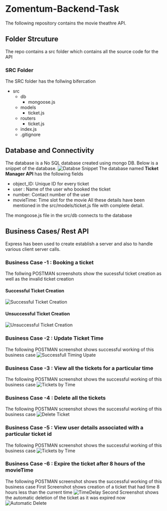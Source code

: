 # Zomentum-Backend-Task
The following repository contains the movie theathre API. 

## Folder Strcuture
The repo contains a src folder which contains all the source code for the API
  ### SRC Folder
  
  The SRC folder has the follwing bifercation 
  * src
    * db
      * mongoose.js
    * models
      * ticket.js
    * routers
      * ticket.js
    * index.js
    * .gitignore
    
   
## Database and Connectivity

The database is a No SQL database created using mongo DB. 
Below is a snippet of the database. 
![Databse Snippet](/images/Database.png)
The database named **Ticket Manager API** has the following fields
* object_ID: Unique ID for every ticket
* user : Name of the user who booked the ticket 
* number: Contact number of the user
* movieTime: Time slot for the movie
All these details have been mentioned in the src/models/ticket.js file with complete detail.

The mongoose.js file in the src/db connects to the database


## Business Cases/ Rest API 

Express has been used to create establish a server and also to handle various client server calls.

### Business Case -1 : Booking a ticket 
The follwing POSTMAN screenshots show the sucessful ticket creation as well as the invalid ticket creation

#### Successful Ticket Creation 
![Successful Ticket Creation](/images/validTicket.png)


#### Unsuccessful Ticket Creation 
![Unsuccessful Ticket Creation](/images/invalidTicket.png)


### Business Case -2 : Update Ticket Time 
The following POSTMAN screenshot shows successful working of this business case
![Successfull Timing Upate](/images/updateTime.png)

### Business Case -3 : View all the tickets for a particular time 
The following POSTMAN screenshot shows the successful working of this business case 
![Tickets by Time](/images/getTicketsByTime.png)


### Business Case -4 : Delete all the tickets 
The following POSTMAN screenshot shows the successful working of this business case 
![Delete Ticket](/images/deleteTicket.png)


### Business Case -5 : View user details associated with a particular ticket id 
The following POSTMAN screenshot shows the successful working of this business case 
![Tickets by Time](/images/userDetail.png)


### Business Case -6 : Expire the ticket after 8 hours of the movieTime 
The following POSTMAN screenshot shows the successful working of this business case 
First Screenshot shows creation of a ticket that had time 8 hours less than the current time
![TimeDelay](/images/deleteTicket.png)
Second Screenshot shows the automatic deletion of the ticket as it was expired now\
![Automatic Delete](/images/AutomaticallyDeleted.png)




